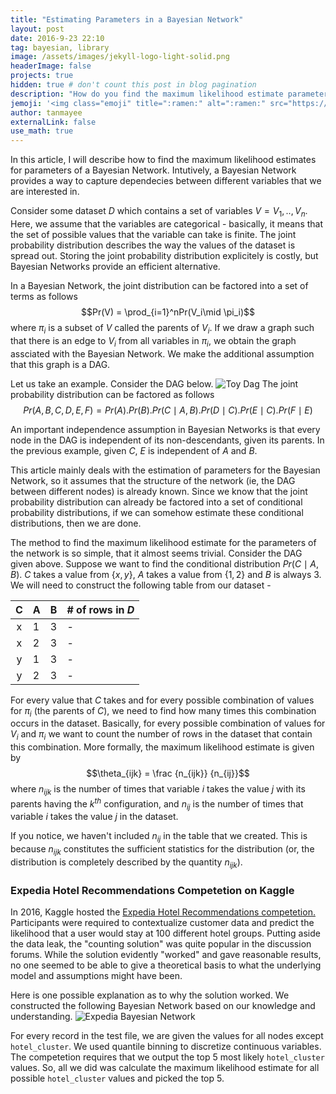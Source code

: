 ```yaml
---
title: "Estimating Parameters in a Bayesian Network"
layout: post
date: 2016-9-23 22:10
tag: bayesian, library
image: /assets/images/jekyll-logo-light-solid.png
headerImage: false
projects: true
hidden: true # don't count this post in blog pagination
description: "How do you find the maximum likelihood estimate parameters for a Bayesian Network."
jemoji: '<img class="emoji" title=":ramen:" alt=":ramen:" src="https://assets.github.com/images/icons/emoji/unicode/1f378.png" height="20" width="20" align="absmiddle">'
author: tanmayee
externalLink: false
use_math: true
---
```


In this article, I will describe how to find the maximum likelihood estimates for parameters of a Bayesian Network. Intutively, a Bayesian Network provides a way to capture dependecies between different variables that we are interested in.

Consider some dataset $D$ which contains a set of variables $V=V_1,..,V_n$. Here, we assume that the variables are categorical - basically, it means that the set of possible values that the variable can take is finite. The joint probability distribution describes the way the values of the dataset is spread out. Storing the joint probability distribution explicitely is costly, but Bayesian Networks provide an efficient alternative. 

In a Bayesian Network, the joint distribution can be factored into a set of terms as follows $$Pr(V) = \prod_{i=1}^nPr(V_i\mid \pi_i)$$ where $\pi_i$ is a subset of $V$ called the parents of $V_i$. If we draw a graph such that there is an edge to $V_i$ from all variables in $\pi_i$, we obtain the graph assciated with the Bayesian Network. We make the additional assumption that this graph is a DAG. 

Let us take an example. Consider the DAG below. ![Toy Dag](https://raw.githubusercontent.com/triptoes1/triptoes1.github.io/master/assets/images/toy_dag1.png "Toy Dag") The joint probability distribution can be factored as follows $$Pr(A,B,C,D,E,F)=Pr(A).Pr(B).Pr(C \mid A,B).Pr(D \mid C).Pr(E \mid C).Pr(F \mid E)$$ 

An important independence assumption in Bayesian Networks is that every node in the DAG is independent of its non-descendants, given its parents. In the previous example, given $C$, $E$ is independent of $A$ and $B$.

This article mainly deals with the estimation of parameters for the Bayesian Network, so it assumes that the structure of the network (ie, the DAG between different nodes) is already known. Since we know that the joint probability distribution can already be factored into a set of conditional probability distributions, if we can somehow estimate these conditional distributions, then we are done. 

The method to find the maximum likelihood estimate for the parameters of the network is so simple, that it almost seems trivial. Consider the DAG given above. Suppose we want to find the conditional distribution $Pr(C \mid A,B)$. $C$ takes a value from $\{x,y\}$, $A$ takes a value from $\{1,2\}$ and $B$ is always $3$. We will need to construct the following table from our dataset -

| C | A | B | # of rows in $D$ |
|:-:|---|---|------------------|
| x | 1 | 3 |                  -|
| x | 2 | 3 |                  -|
| y | 1 | 3 |                  -|
| y | 2 | 3 |                  -|

For every value that $C$ takes and for every possible combination of values for $\pi_i$ (the parents of $C$), we need to find how many times this combination occurs in the dataset. Basically, for every possible combination of values for $V_i$ and $\pi_i$ we want to count the number of rows in the dataset that contain this combination. More formally, the maximum likelihood estimate is given by $$\theta_{ijk} = \frac {n_{ijk}} {n_{ij}}$$ where ${n_{ijk}}$ is the number of times that variable $i$ takes the value $j$ with its parents having the $k^{th}$ configuration, and $n_{ij}$ is the number of times that variable $i$ takes the value $j$ in the dataset. 

If you notice, we haven't included $n_{ij}$ in the table that we created. This is because $n_{ijk}$ constitutes the sufficient statistics for the distribution (or, the distribution is completely described by the quantity $n_{ijk}$). 

### Expedia Hotel Recommendations Competetion on Kaggle
In 2016, Kaggle hosted the [Expedia Hotel Recommendations competetion.](https://www.kaggle.com/c/expedia-hotel-recommendations) Participants were required to contextualize customer data and predict the likelihood that a user would stay at 100 different hotel groups. Putting aside the data leak, the "counting solution" was quite popular in the discussion forums. While the solution evidently "worked" and gave reasonable results, no one seemed to be able to give a theoretical basis to what the underlying model and assumptions might have been. 

Here is one possible explanation as to why the solution worked. We constructed the following Bayesian Network based on our knowledge and understanding. 
![Expedia Bayesian Network](https://raw.githubusercontent.com/triptoes1/triptoes1.github.io/master/assets/images/expedia_bn.png "Kaggle Expedia")

For every record in the test file, we are given the values for all nodes except <tt>`hotel_cluster`</tt>. We used quantile binning to discretize continuous variables. The competetion requires that we output the top 5 most likely <tt>`hotel_cluster`</tt> values. So, all we did was calculate the maximum likelihood estimate for all possible <tt>`hotel_cluster`</tt> values and picked the top 5.
